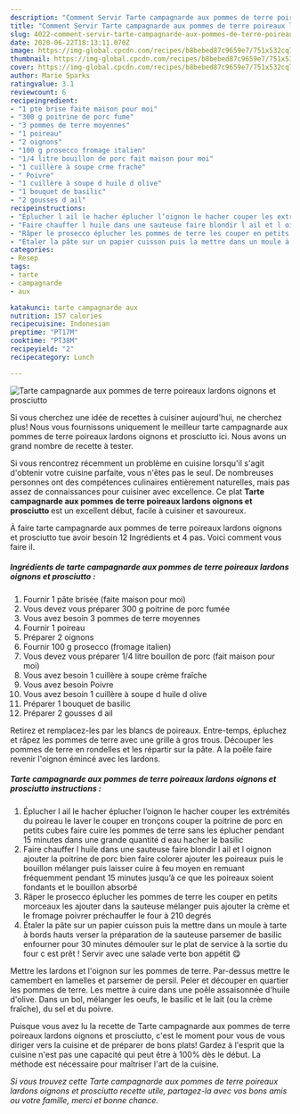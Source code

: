 ```yaml
---
description: "Comment Servir Tarte campagnarde aux pommes de terre poireaux lardons oignons et prosciutto"
title: "Comment Servir Tarte campagnarde aux pommes de terre poireaux lardons oignons et prosciutto"
slug: 4022-comment-servir-tarte-campagnarde-aux-pommes-de-terre-poireaux-lardons-oignons-et-prosciutto
date: 2020-06-22T18:13:11.070Z
image: https://img-global.cpcdn.com/recipes/b8bebed87c9659e7/751x532cq70/tarte-campagnarde-aux-pommes-de-terre-poireaux-lardons-oignons-et-prosciutto-photo-principale-de-la-recette.jpg
thumbnail: https://img-global.cpcdn.com/recipes/b8bebed87c9659e7/751x532cq70/tarte-campagnarde-aux-pommes-de-terre-poireaux-lardons-oignons-et-prosciutto-photo-principale-de-la-recette.jpg
cover: https://img-global.cpcdn.com/recipes/b8bebed87c9659e7/751x532cq70/tarte-campagnarde-aux-pommes-de-terre-poireaux-lardons-oignons-et-prosciutto-photo-principale-de-la-recette.jpg
author: Marie Sparks
ratingvalue: 3.1
reviewcount: 6
recipeingredient:
- "1 pte brise faite maison pour moi"
- "300 g poitrine de porc fume"
- "3 pommes de terre moyennes"
- "1 poireau"
- "2 oignons"
- "100 g prosecco fromage italien"
- "1/4 litre bouillon de porc fait maison pour moi"
- "1 cuillère à soupe crme frache"
- " Poivre"
- "1 cuillère à soupe d huile d olive"
- "1 bouquet de basilic"
- "2 gousses d ail"
recipeinstructions:
- "Éplucher l ail le hacher éplucher l’oignon le hacher couper les extrémités du poireau le laver le couper en tronçons couper la poitrine de porc en petits cubes faire cuire les pommes de terre sans les éplucher pendant 15 minutes dans une grande quantité d eau hacher le basilic"
- "Faire chauffer l huile dans une sauteuse faire blondir l ail et l oignon ajouter la poitrine de porc bien faire colorer ajouter les poireaux puis le bouillon mélanger puis laisser cuire à feu moyen en remuant fréquemment pendant 15 minutes jusqu’à ce que les poireaux soient fondants et le bouillon absorbé"
- "Râper le prosecco éplucher les pommes de terre les couper en petits morceaux les ajouter dans la sauteuse mélanger puis ajouter la crème et le fromage poivrer préchauffer le four à 210 degrés"
- "Étaler la pâte sur un papier cuisson puis la mettre dans un moule à tarte à bords hauts verser la préparation de la sauteuse parsemer de basilic enfourner pour 30 minutes démouler sur le plat de service à la sortie du four c est prêt ! Servir avec une salade verte bon appétit 😋"
categories:
- Resep
tags:
- tarte
- campagnarde
- aux

katakunci: tarte campagnarde aux 
nutrition: 157 calories
recipecuisine: Indonesian
preptime: "PT17M"
cooktime: "PT38M"
recipeyield: "2"
recipecategory: Lunch

---
```



![Tarte campagnarde aux pommes de terre poireaux lardons oignons et prosciutto](https://img-global.cpcdn.com/recipes/b8bebed87c9659e7/751x532cq70/tarte-campagnarde-aux-pommes-de-terre-poireaux-lardons-oignons-et-prosciutto-photo-principale-de-la-recette.jpg)

Si vous cherchez une idée de recettes à cuisiner aujourd'hui, ne cherchez plus! Nous vous fournissons uniquement le meilleur tarte campagnarde aux pommes de terre poireaux lardons oignons et prosciutto ici. Nous avons un grand nombre de recette à tester.

Si vous rencontrez récemment un problème en cuisine lorsqu'il s'agit d'obtenir votre cuisine parfaite, vous n'êtes pas le seul. De nombreuses personnes ont des compétences culinaires entièrement naturelles, mais pas assez de connaissances pour cuisiner avec excellence. Ce plat <strong> Tarte campagnarde aux pommes de terre poireaux lardons oignons et prosciutto </strong> est un excellent début, facile à cuisiner et savoureux.

<!--inarticleads1-->

À faire tarte campagnarde aux pommes de terre poireaux lardons oignons et prosciutto tue avoir besoin 12 Ingrédients et 4 pas. Voici comment vous faire il.

##### Ingrédients de tarte campagnarde aux pommes de terre poireaux lardons oignons et prosciutto :

1. Fournir 1 pâte brisée (faite maison pour moi)
1. Vous devez vous préparer 300 g poitrine de porc fumée
1. Vous avez besoin 3 pommes de terre moyennes
1. Fournir 1 poireau
1. Préparer 2 oignons
1. Fournir 100 g prosecco (fromage italien)
1. Vous devez vous préparer 1/4 litre bouillon de porc (fait maison pour moi)
1. Vous avez besoin 1 cuillère à soupe crème fraîche
1. Vous avez besoin  Poivre
1. Vous avez besoin 1 cuillère à soupe d huile d olive
1. Préparer 1 bouquet de basilic
1. Préparer 2 gousses d ail


Retirez et remplacez-les par les blancs de poireaux. Entre-temps, épluchez et râpez les pommes de terre avec une grille à gros trous. Découper les pommes de terre en rondelles et les répartir sur la pâte. A la poêle faire revenir l&#39;oignon émincé avec les lardons. 

<!--inarticleads2-->

##### Tarte campagnarde aux pommes de terre poireaux lardons oignons et prosciutto instructions :

1. Éplucher l ail le hacher éplucher l’oignon le hacher couper les extrémités du poireau le laver le couper en tronçons couper la poitrine de porc en petits cubes faire cuire les pommes de terre sans les éplucher pendant 15 minutes dans une grande quantité d eau hacher le basilic
1. Faire chauffer l huile dans une sauteuse faire blondir l ail et l oignon ajouter la poitrine de porc bien faire colorer ajouter les poireaux puis le bouillon mélanger puis laisser cuire à feu moyen en remuant fréquemment pendant 15 minutes jusqu’à ce que les poireaux soient fondants et le bouillon absorbé
1. Râper le prosecco éplucher les pommes de terre les couper en petits morceaux les ajouter dans la sauteuse mélanger puis ajouter la crème et le fromage poivrer préchauffer le four à 210 degrés
1. Étaler la pâte sur un papier cuisson puis la mettre dans un moule à tarte à bords hauts verser la préparation de la sauteuse parsemer de basilic enfourner pour 30 minutes démouler sur le plat de service à la sortie du four c est prêt ! Servir avec une salade verte bon appétit 😋


Mettre les lardons et l&#39;oignon sur les pommes de terre. Par-dessus mettre le camembert en lamelles et parsemer de persil. Peler et découper en quartier les pommes de terre. Les mettre à cuire dans une poêle assaisonnée d&#39;huile d&#39;olive. Dans un bol, mélanger les oeufs, le basilic et le lait (ou la crème fraîche), du sel et du poivre. 

<!--inarticleads1-->

<p>
Puisque vous avez lu la recette de Tarte campagnarde aux pommes de terre poireaux lardons oignons et prosciutto, c'est le moment pour vous de vous diriger vers la cuisine et de préparer de bons plats! Gardez à l'esprit que la cuisine n'est pas une capacité qui peut être à 100% dès le début. La méthode est nécessaire pour maîtriser l'art de la cuisine.
</p>

<p>
<i>Si vous trouvez cette Tarte campagnarde aux pommes de terre poireaux lardons oignons et prosciutto recette utile, partagez-la avec vos bons amis ou votre famille, merci et bonne chance.</i>
</p>
